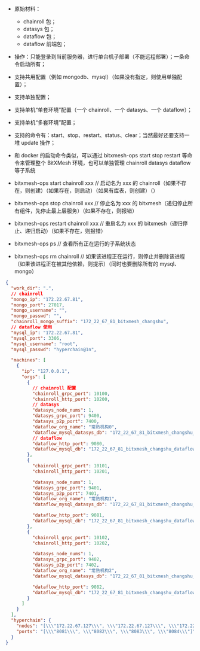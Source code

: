 - 原始材料：

  - chainroll 包；
  - datasys 包；
  - dataflow 包；
  - dataflow 前端包；

- 操作：只能登录到当前服务器，进行单台机子部署（不能远程部署）；一条命令启动所有；

- 支持共用配置（例如 mongodb、mysql）（如果没有指定，则使用单独配置）；
- 支持单独配置；
- 支持单机“单套环境”配置（一个 chainroll、一个 datasys、一个 dataflow）；
- 支持单机“多套环境”配置；
- 支持的命令有：start、stop、restart、status、clear；当然最好还要支持一堆 update 操作；

- 和 docker 的启动命令类似，可以通过 bitxmesh-ops start stop restart 等命令来管理整个 BitXMesh 环境，也可以单独管理 chainroll datasys dataflow 等子系统 
- bitxmesh-ops start chainroll xxx // 启动名为 xxx 的 chainroll（如果不存在，则创建）（如果存在，则启动）（如果有库表，则创建）（） 
- bitxmesh-ops stop chainroll xxx // 停止名为 xxx 的 bitxmesh（递归停止所有组件，先停止最上层服务）（如果不存在，则报错） 
- bitxmesh-ops restart chainroll xxx // 重启名为 xxx 的 bitxmesh（递归停止、递归启动）（如果不存在，则报错） 
- bitxmesh-ops ps // 查看所有正在运行的子系统状态 
- bitxmesh-ops rm chainroll // 如果该进程正在运行，则停止并删除该进程（如果该进程正在被其他依赖，则提示）（同时也要删除所有的 mysql、mongo）


```json
{
  "work_dir": ".",
  // chainroll
  "mongo_ip": "172.22.67.81",
  "mongo_port": 27017,
  "mongo_username": "",
  "mongo_passwd": "",
  "chainroll_mongo_suffix": "172_22_67_81_bitxmesh_changshu",
  // dataflow 使用
  "mysql_ip": "172.22.67.81",
  "mysql_port": 3306,
  "mysql_username": "root",
  "mysql_passwd": "hyperchain@1n",

  "machines": [
    {
      "ip": "127.0.0.1",
      "orgs": [
        {
          // chainroll 配置
          "chainroll_grpc_port": 10100,
          "chainroll_http_port": 10200,
          // datasys
          "datasys_node_nums": 1,
          "datasys_grpc_port": 9400,
          "datasys_p2p_port": 7400,
          "dataflow_org_name": "常熟机构0",
          "dataflow_mysql_datasys_db": "172_22_67_81_bitxmesh_changshu_org0",
          // dataflow
          "dataflow_http_port": 9080,
          "dataflow_mysql_db": "172_22_67_81_bitxmesh_changshu_dataflow0"
        },
        {
          "chainroll_grpc_port": 10101,
          "chainroll_http_port": 10201,

          "datasys_node_nums": 1,
          "datasys_grpc_port": 9401,
          "datasys_p2p_port": 7401,
          "dataflow_org_name": "常熟机构1",
          "dataflow_mysql_datasys_db": "172_22_67_81_bitxmesh_changshu_org1",

          "dataflow_http_port": 9081,
          "dataflow_mysql_db": "172_22_67_81_bitxmesh_changshu_dataflow1"
        },
        {
          "chainroll_grpc_port": 10102,
          "chainroll_http_port": 10202,

          "datasys_node_nums": 1,
          "datasys_grpc_port": 9402,
          "datasys_p2p_port": 7402,
          "dataflow_org_name": "常熟机构2",
          "dataflow_mysql_datasys_db": "172_22_67_81_bitxmesh_changshu_org2",

          "dataflow_http_port": 9082,
          "dataflow_mysql_db": "172_22_67_81_bitxmesh_changshu_dataflow2"
        }
      ]
    }
  ],
  "hyperchain": {
    "nodes": "[\\\"172.22.67.127\\\", \\\"172.22.67.127\\\", \\\"172.22.67.127\\\", \\\"172.22.67.127\\\"]",
    "ports": "[\\\"8081\\\", \\\"8082\\\", \\\"8083\\\", \\\"8084\\\"]"
  }
}
```
